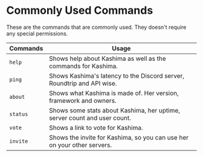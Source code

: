 # Commonly Used Commands
These are the commands that are commonly used. They doesn't require any special permissions.

|Commands|Usage|
|--------|-----|
`help`| Shows help about Kashima as well as the commands for Kashima.|
`ping`| Shows Kashima's latency to the Discord server, Roundtrip and API wise.|
`about`| Shows what Kashima is made of. Her version, framework and owners.|
`status`| Shows some stats about Kashima, her uptime, server count and user count.|
`vote`| Shows a link to vote for Kashima.|
`invite`| Shows the invite for Kashima, so you can use her on your other servers.|